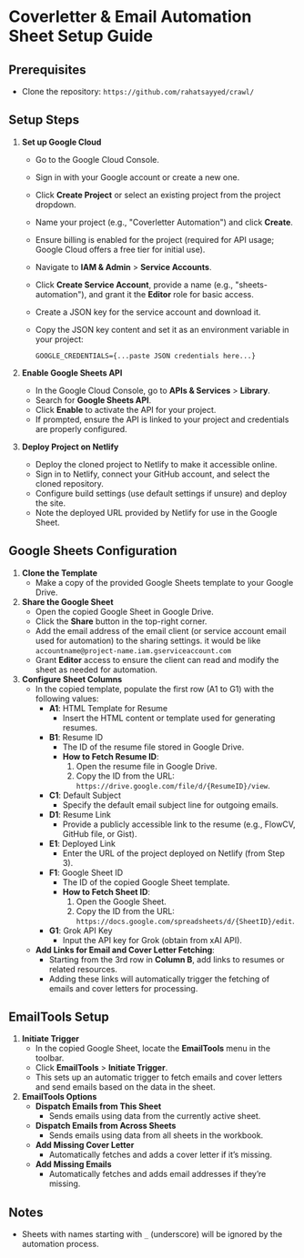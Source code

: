 # Coverletter & Email Automation Sheet Setup Guide

## Prerequisites

- Clone the repository: `https://github.com/rahatsayyed/crawl/`

## Setup Steps

1. **Set up Google Cloud**

   - Go to the Google Cloud Console.
   - Sign in with your Google account or create a new one.
   - Click **Create Project** or select an existing project from the project dropdown.
   - Name your project (e.g., "Coverletter Automation") and click **Create**.
   - Ensure billing is enabled for the project (required for API usage; Google Cloud offers a free tier for initial use).
   - Navigate to **IAM & Admin** &gt; **Service Accounts**.
   - Click **Create Service Account**, provide a name (e.g., "sheets-automation"), and grant it the **Editor** role for basic access.
   - Create a JSON key for the service account and download it.
   - Copy the JSON key content and set it as an environment variable in your project:

     ```
     GOOGLE_CREDENTIALS={...paste JSON credentials here...}
     ```

2. **Enable Google Sheets API**
   - In the Google Cloud Console, go to **APIs & Services** &gt; **Library**.
   - Search for **Google Sheets API**.
   - Click **Enable** to activate the API for your project.
   - If prompted, ensure the API is linked to your project and credentials are properly configured.
3. **Deploy Project on Netlify**
   - Deploy the cloned project to Netlify to make it accessible online.
   - Sign in to Netlify, connect your GitHub account, and select the cloned repository.
   - Configure build settings (use default settings if unsure) and deploy the site.
   - Note the deployed URL provided by Netlify for use in the Google Sheet.

## Google Sheets Configuration

1. **Clone the Template**
   - Make a copy of the provided Google Sheets template to your Google Drive.
2. **Share the Google Sheet**
   - Open the copied Google Sheet in Google Drive.
   - Click the **Share** button in the top-right corner.
   - Add the email address of the email client (or service account email used for automation) to the sharing settings. it would be like `accountname@project-name.iam.gserviceaccount.com`
   - Grant **Editor** access to ensure the client can read and modify the sheet as needed for automation.
3. **Configure Sheet Columns**
   - In the copied template, populate the first row (A1 to G1) with the following values:
     - **A1**: HTML Template for Resume
       - Insert the HTML content or template used for generating resumes.
     - **B1**: Resume ID
       - The ID of the resume file stored in Google Drive.
       - **How to Fetch Resume ID**:
         1. Open the resume file in Google Drive.
         2. Copy the ID from the URL: `https://drive.google.com/file/d/{ResumeID}/view`.
     - **C1**: Default Subject
       - Specify the default email subject line for outgoing emails.
     - **D1**: Resume Link
       - Provide a publicly accessible link to the resume (e.g., FlowCV, GitHub file, or Gist).
     - **E1**: Deployed Link
       - Enter the URL of the project deployed on Netlify (from Step 3).
     - **F1**: Google Sheet ID
       - The ID of the copied Google Sheet template.
       - **How to Fetch Sheet ID**:
         1. Open the Google Sheet.
         2. Copy the ID from the URL: `https://docs.google.com/spreadsheets/d/{SheetID}/edit`.
     - **G1**: Grok API Key
       - Input the API key for Grok (obtain from xAI API).
   - **Add Links for Email and Cover Letter Fetching**:
     - Starting from the 3rd row in **Column B**, add links to resumes or related resources.
     - Adding these links will automatically trigger the fetching of emails and cover letters for processing.

## EmailTools Setup

1. **Initiate Trigger**
   - In the copied Google Sheet, locate the **EmailTools** menu in the toolbar.
   - Click **EmailTools** &gt; **Initiate Trigger**.
   - This sets up an automatic trigger to fetch emails and cover letters and send emails based on the data in the sheet.
2. **EmailTools Options**
   - **Dispatch Emails from This Sheet**
     - Sends emails using data from the currently active sheet.
   - **Dispatch Emails from Across Sheets**
     - Sends emails using data from all sheets in the workbook.
   - **Add Missing Cover Letter**
     - Automatically fetches and adds a cover letter if it’s missing.
   - **Add Missing Emails**
     - Automatically fetches and adds email addresses if they’re missing.

## Notes

- Sheets with names starting with `_` (underscore) will be ignored by the automation process.
